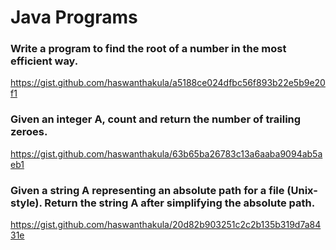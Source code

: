 # Java Programs

### Write a program to find the root of a number in the most efficient way.

https://gist.github.com/haswanthakula/a5188ce024dfbc56f893b22e5b9e20f1

### Given an integer A, count and return the number of trailing zeroes.

https://gist.github.com/haswanthakula/63b65ba26783c13a6aaba9094ab5aeb1

### Given a string A representing an absolute path for a file (Unix-style). Return the string A after simplifying the absolute path.

https://gist.github.com/haswanthakula/20d82b903251c2c2b135b319d7a8431e
